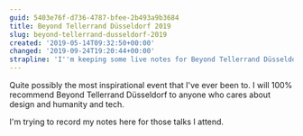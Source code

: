 ```yaml
---
guid: 5403e76f-d736-4787-bfee-2b493a9b3684
title: Beyond Tellerrand Düsseldorf 2019
slug: beyond-tellerrand-dusseldorf-2019
created: '2019-05-14T09:32:50+00:00'
changed: '2019-09-24T19:20:44+00:00'
strapline: 'I''m keeping some live notes for Beyond Tellerrand Düsseldorf 2019. #btconf'
---
```


Quite possibly the most inspirational event that I've ever been to. I will 100% recommend Beyond Tellerrand Düsseldorf to anyone who cares about design and humanity and tech. 

I'm trying to record my notes here for those talks I attend. 
